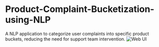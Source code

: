 # Product-Complaint-Bucketization-using-NLP
A NLP application to categorize user complaints into specific product buckets, reducing the need for support team intervention.
![Web UI](https://github.com/sujith-kamme/Product-Complaint-Bucketization-using-NLP/assets/142932988/98c10ef8-8268-480f-b3c9-6a176c51245c)
